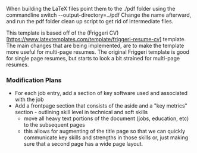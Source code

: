 When building the LaTeX files point them to the ./pdf folder using the commandline switch --output-directory=../pdf
Change the name afterward, and run the pdf folder clean up script to get rid of intermediate files.

This template is based off of the (Friggeri CV)[https://www.latextemplates.com/template/friggeri-resume-cv] template.  The main changes that are being implemented, are to make the template more useful for multi-page resumes.  The original Friggeri template is good for single page resumes, but starts to look a bit strained for multi-page resumes.

### Modification Plans ###

  - For each job entry, add a section of key software used and associated with the job
  - Add a frontpage section that consists of the aside and a "key metrics" section - outlining skill level in technical and soft skills
    - move all heavy text portions of the document (jobs, education, etc) to the subsequent pages
    - this allows for augmenting of the title page so that we can quickly communicate key skills and strengths in those skills or, just making sure that a second page has a wide page layout.
